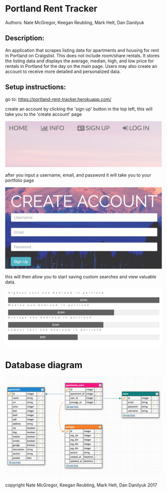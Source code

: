 Portland Rent Tracker
=====================

Authors:
Nate McGregor, Keegan Reubling, Mark Helt, Dan Danilyuk

Description:
------------
An application that scrapes listing data for apartments and housing for rent in Portland on Craigslist. This does not include room/share rentals. It stores the listing data and displays the average, median, high, and low price for rentals in Portland for the day on the main page. Users may also create an account to receive more detailed and personalized data.

Setup instructions:
-------------------
go to: https://portland-rent-tracker.herokuapp.com/

create an account by clicking the 'sign up' button in the top left, this will take you to the 'create account' page

![alt text](/public/img/signup.png)

after you input a username, email, and password it will take you to your portfolio page

![alt text](/public/img/create_account.png)

this will then allow you to start saving custom searches and view valuable data.

![alt text](/public/img/screen.png)


Database diagram
================

![alt text](/public/img/rent-tracker-sql-diagram.png)

copyright Nate McGregor, Keegan Reubling, Mark Helt, Dan Danilyuk 2017

